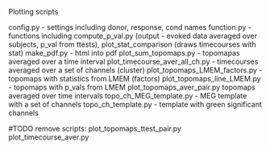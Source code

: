 Plotting scripts

config.py - settings including donor, response, cond names
function.py - functions including compute_p_val.py (output - evoked data averaged over subjects, p_val from ttests), 
plot_stat_comparison (draws timecourses with stat)
make_pdf.py - html into pdf
plot_sum_topomaps.py - topomapas averaged over a time interval 
plot_timecourse_aver_all_ch.py - timecourses averaged over a set of channels (cluster)
plot_topomaps_LMEM_factors.py - topomaps with statistics from LMEM (factors)
plot_topomaps_line_LMEM.py  - topomaps with p_vals from LMEM 
plot_topomaps_aver_pair.py topomaps averaged over time intervals
topo_ch_MEG_template.py - MEG template with a set of channels
topo_ch_template.py -  template with green significant channels

#TODO remove scripts: plot_topomaps_ttest_pair.py  plot_timecourse_aver.py




